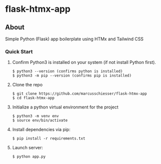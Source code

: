# flask-htmx-app

## About 

Simple Python (Flask) app boilerplate using HTMx and Tailwind CSS


### Quick Start

1.  Confirm Python3 is installed on your system (if not install Python first).

        $ python3 --version (confirms python is installed)
        $ python3 -m pip --version (confirms pip is installed)

2.  Clone the repo

        $ git clone https://github.com/marcusschiesser/flask-htmx-app
        $ cd flask-htmx-app

3.  Initialize a python virtual environment for the project

        $ python3 -m venv env
        $ source env/bin/activate

4.  Install dependencies via pip:

        $ pip install -r requirements.txt

5.  Launch server:

        $ python app.py
